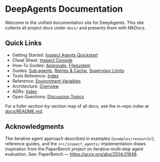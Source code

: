 # DeepAgents Documentation

Welcome to the unified documentation site for DeepAgents. This site collects all project docs under `docs/` and presents them with MkDocs.

## Quick Links

- Getting Started: [Inspect Agents Quickstart](getting-started/inspect_agents_quickstart.md)
- Cheat Sheet: [Inspect Console](getting-started/inspect_console_cheatsheet.md)
- How-To Guides: [Approvals](how-to/approvals.md), [Filesystem](how-to/filesystem.md)
- Guides: [Sub‑agents](guides/subagents.md), [Retries & Cache](guides/retries_cache.md), [Supervisor Limits](guides/supervisor-limits.md)
- Tools Reference: [Index](tools/README.md)
- Reference: [Environment Variables](reference/environment.md)
- Architecture: [Overview](ARCHITECTURE.md)
- ADRs: [Index](adr/README.md)
- Open Questions: [Discussion Topics](design/open-questions.md)

For a fuller section-by-section map of all docs, see the in-repo index at [docs/README.md](README.md).

## Acknowledgments

The iterative agent approach described in examples (`examples/research/`), reference guides, and the `src/inspect_agents/` implementation draws inspiration from the PaperBench project on iterative multi‑step agent evaluation. See: PaperBench — https://arxiv.org/abs/2504.01848.
